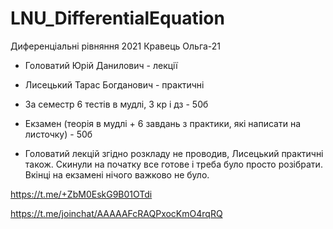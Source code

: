 # LNU_DifferentialEquation
Диференціальні рівняння 2021 Кравець Ольга-21

- Головатий Юрій Данилович - лекції
- Лисецький Тарас Богданович - практичні

- За семестр 6 тестів в мудлі, 3 кр і дз - 50б
- Екзамен (теорія в мудлі + 6 завдань з практики, які написати на листочку) - 50б

- Головатий лекцій згідно розкладу не проводив, Лисецький практичні також. Скинули на початку все готове і треба було просто розібрати. Вкінці на екзамені нічого важково не було. 

https://t.me/+ZbM0EskG9B01OTdi

https://t.me/joinchat/AAAAAFcRAQPxocKmO4rqRQ

